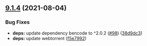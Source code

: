 ## [9.1.4](https://github.com/webtorrent/parse-torrent/compare/v9.1.3...v9.1.4) (2021-08-04)


### Bug Fixes

* **deps:** update dependency bencode to ^2.0.2 ([#98](https://github.com/webtorrent/parse-torrent/issues/98)) ([38d9dc3](https://github.com/webtorrent/parse-torrent/commit/38d9dc33b74f9f320e01ea52cb4a2796625617cc))
* **deps:** update webtorrent ([f5e7992](https://github.com/webtorrent/parse-torrent/commit/f5e79929eb0b5f397fe4a4e5e3ee5b54285211fb))
